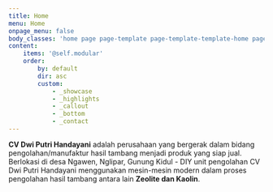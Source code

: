 ```yaml
---
title: Home
menu: Home
onpage_menu: false
body_classes: 'home page page-template page-template-template-home page-template-template-home-php group-blog'
content:
    items: '@self.modular'
    order:
        by: default
        dir: asc
        custom:
            - _showcase
            - _highlights
            - _callout
            - _bottom
            - _contact
---
```


**CV Dwi Putri Handayani** adalah perusahaan yang bergerak dalam bidang pengolahan/manufaktur hasil tambang menjadi produk yang siap jual. Berlokasi di desa Ngawen, Nglipar, Gunung Kidul -  DIY unit pengolahan CV Dwi Putri Handayani menggunakan mesin-mesin modern dalam proses pengolahan hasil tambang antara lain **Zeolite dan Kaolin**. 